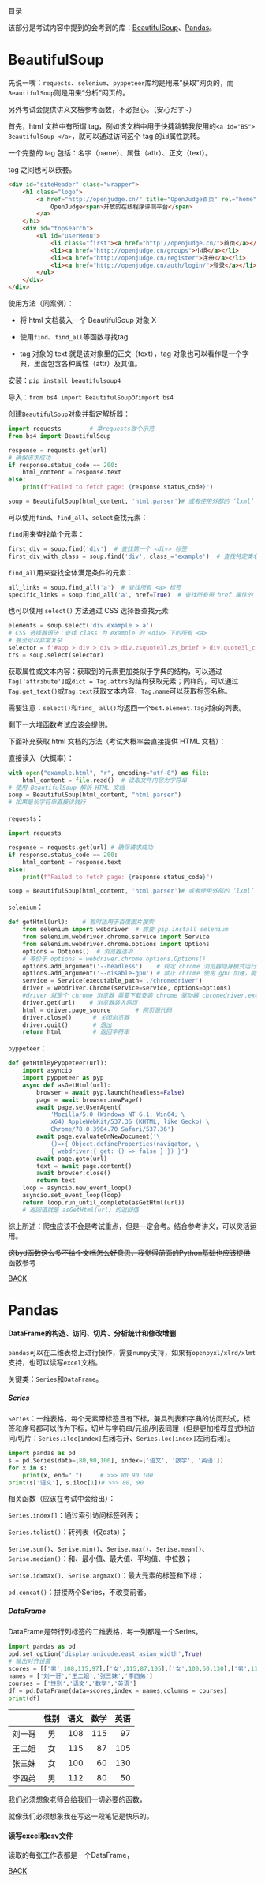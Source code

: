 <a id="TOP">目录</a> 

该部分是考试内容中提到的会考到的库：[BeautifulSoup](#BS)、[Pandas](#P)。

# <a id="BS">BeautifulSoup</a>

先说一嘴：`requests`、`selenium`、`pyppeteer`库均是用来“获取”网页的，而`BeautifulSoup`则是用来“分析”网页的。

另外考试会提供讲义文档参考函数，不必担心。（安心だす~）

首先，html 文档中有所谓 tag，例如该文档中用于快捷跳转我使用的`<a id="BS"> BeautifulSoup </a>`，就可以通过访问这个 tag 的`id`属性跳转。

一个完整的 tag 包括：名字（name）、属性（attr）、正文（text）。

tag 之间也可以嵌套。

```html
<div id="siteHeader" class="wrapper">
    <h1 class="logo">
        <a href="http://openjudge.cn/" title="OpenJudge首页" rel="home">
            OpenJudge<span>开放的在线程序评测平台</span>
        </a>
    </h1>
    <div id="topsearch">
        <ul id="userMenu">
            <li class="first"><a href="http://openjudge.cn/">首页</a></li>
            <li><a href="http://openjudge.cn/groups">小组</a></li>
            <li><a href="http://openjudge.cn/register">注册</a></li>
            <li><a href="http://openjudge.cn/auth/login/">登录</a></li>
        </ul>
    </div>
</div>
```

使用方法（同案例）：

- 将 html 文档装入一个 BeautifulSoup 对象 X

- 使用`find`、`find_all`等函数寻找tag

- tag 对象的 text 就是该对象里的正文（text），tag 对象也可以看作是一个字典，里面包含各种属性（attr）及其值。

安装：`pip install beautifulsoup4`

导入：`from bs4 import BeautifulSoup`or`import bs4`

创建`BeautifulSoup`对象并指定解析器：

```python
import requests        # 拿requests做个示范
from bs4 import BeautifulSoup

response = requests.get(url)
# 确保请求成功
if response.status_code == 200:
    html_content = response.text
else:
    print(f"Failed to fetch page: {response.status_code}")

soup = BeautifulSoup(html_content, 'html.parser')# 或者使用外部的 ‘lxml’
```

可以使用`find`、`find_all`、`select`查找元素：

`find`用来查找单个元素：

```python
first_div = soup.find('div')  # 查找第一个 <div> 标签
first_div_with_class = soup.find('div', class_='example')  # 查找特定类名的 <div>
```

`find_all`用来查找全体满足条件的元素：

```python
all_links = soup.find_all('a')  # 查找所有 <a> 标签
specific_links = soup.find_all('a', href=True)  # 查找所有带 href 属性的 <a> 标签
```

也可以使用 `select()` 方法通过 CSS 选择器查找元素

```python
elements = soup.select('div.example > a')
# CSS 选择器语法：查找 class 为 example 的 <div> 下的所有 <a>
# 甚至可以非常复杂
selector = f'#app > div > div > div.zsquote3l.zs_brief > div.quote3l_c > div > table > tbody > tr'
trs = soup.select(selector)
```

获取属性或文本内容：获取到的元素更加类似于字典的结构，可以通过`Tag['attribute']`或`dict = Tag.attrs`的结构获取元素；同样的，可以通过`Tag.get_text()`或`Tag.text`获取文本内容，`Tag.name`可以获取标签名称。

需要注意：`select()`和`find_ all()`均返回一个`bs4.element.Tag`对象的列表。

剩下一大堆函数考试应该会提供。

下面补充获取 html 文档的方法（考试大概率会直接提供 HTML 文档）：

直接读入（大概率）：

```python
with open("example.html", "r", encoding="utf-8") as file:
    html_content = file.read()  # 读取文件内容为字符串
# 使用 BeautifulSoup 解析 HTML 文档
soup = BeautifulSoup(html_content, "html.parser")
# 如果是长字符串直接读就行
```

`requests`：

```python
import requests

response = requests.get(url) # 确保请求成功
if response.status_code == 200:
    html_content = response.text
else:
    print(f"Failed to fetch page: {response.status_code}")

soup = BeautifulSoup(html_content, 'html.parser')# 或者使用外部的 ‘lxml’
```

`selenium`：

```python
def getHtml(url):    # 暂时适用于百度图片搜索
    from selenium import webdriver  # 需要 pip install selenium
    from selenium.webdriver.chrome.service import Service
    from selenium.webdriver.chrome.options import Options
    options = Options()  # 浏览器选项
    # 等价于 options = webdriver.chrome.options.Options()
    options.add_argument('--headless')    # 规定 chrome 浏览器隐身模式运行
    options.add_argument('--disable-gpu') # 禁止 chrome 使用 gpu 加速，能快点
    service = Service(executable_path='./chromedriver')
    driver = webdriver.Chrome(service=service, options=options)
    #driver 就是个 chrome 浏览器 需要下载安装 chrome 驱动器 chromedriver.exe
    driver.get(url)    # 浏览器装入网页
    html = driver.page_source       # 网页源代码
    driver.close()      # 关闭浏览器
    driver.quit()       # 退出
    return html         # 返回字符串
```

`pyppeteer`：

```python
def getHtmlByPyppeteer(url):
    import asyncio
    import pyppeteer as pyp
    async def asGetHtml(url):
        browser = await pyp.launch(headless=False)
        page = await browser.newPage()
        await page.setUserAgent(
            'Mozilla/5.0 (Windows NT 6.1; Win64; \
            x64) AppleWebKit/537.36 (KHTML, like Gecko) \
            Chrome/78.0.3904.70 Safari/537.36')
        await page.evaluateOnNewDocument('\
            ()=>{ Object.defineProperties(navigator, \
            { webdriver:{ get: () => false } }) }')
        await page.goto(url)
        text = await page.content()
        await browser.close()
        return text
    loop = asyncio.new_event_loop()
    asyncio.set_event_loop(loop)
    return loop.run_until_complete(asGetHtml(url))
    # 返回值就是 asGetHtml(url) 的返回值
```

综上所述：爬虫应该不会是考试重点，但是一定会考。结合参考讲义，可以灵活运用。

~~这byd函数这么多不给个文档怎么好意思，我觉得前面的Python基础也应该提供函数参考~~

[BACK](#TOP)

# <a id="P">Pandas</a>

#### DataFrame的构造、访问、切片、分析统计和修改增删

`pandas`可以在二维表格上进行操作，需要`numpy`支持，如果有`openpyxl/xlrd/xlmt`支持，也可以读写`excel`文档。

关键类：`Series`和`DataFrame`。

##### Series

`Series`：一维表格，每个元素带标签且有下标，兼具列表和字典的访问形式，标签和序号都可以作为下标，切片与字符串/元组/列表同理（但是更加推荐显式地访问/切片：`Series.iloc[index]`左闭右开、`Series.loc[index]`左闭右闭）。

```python
import pandas as pd
s = pd.Series(data=[80,90,100], index=['语文', '数学', '英语'])
for x in s:
    print(x, end=" ")     # >>> 80 90 100
print(s['语文'], s.iloc[1])# >>> 80, 90
```

相关函数（应该在考试中会给出）：

`Series.index[]`：通过索引访问标签列表；

`Series.tolist()`：转列表（仅data）；

`Serise.sum()`、`Serise.min()`、`Serise.max()`、`Serise.mean()`、`Serise.median()`：和、最小值、最大值、平均值、中位数；

`Serise.idxmax()`、`Serise.argmax()`：最大元素的标签和下标；

`pd.concat()`：拼接两个Series，不改变前者。

##### DataFrame

DataFrame是带行列标签的二维表格，每一列都是一个Series。

```python
import pandas as pd
ppd.set_option('display.unicode.east_asian_width',True)
# 输出对齐设置
scores = [['男',108,115,97],['女',115,87,105],['女',100,60,130],['男',112,80,50]]
names = ['刘一哥','王二姐','张三妹','李四弟']
courses = ['性别','语文','数学','英语']
df = pd.DataFrame(data=scores,index = names,columns = courses)
print(df)
```

|     | 性别  | 语文  | 数学  | 英语  |
|:---:|:---:| ---:| ---:| ---:|
| 刘一哥 | 男   | 108 | 115 | 97  |
| 王二姐 | 女   | 115 | 87  | 105 |
| 张三妹 | 女   | 100 | 60  | 130 |
| 李四弟 | 男   | 112 | 80  | 50  |

我们必须想象老师会给我们一切必要的函数，

就像我们必须想象我在写这一段笔记是快乐的。

#### 读写excel和csv文件

读取的每张工作表都是一个DataFrame，

[BACK](#TOP)


